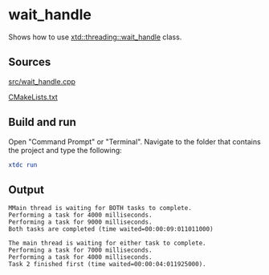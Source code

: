 # wait_handle

Shows how to use [xtd::threading::wait_handle](https://gammasoft71.github.io/xtd/reference_guides/latest/classxtd_1_1threading_1_1wait_handle.html) class.

## Sources

[src/wait_handle.cpp](src/wait_handle.cpp)

[CMakeLists.txt](CMakeLists.txt)

## Build and run

Open "Command Prompt" or "Terminal". Navigate to the folder that contains the project and type the following:

```cmake
xtdc run
```

## Output

```
MMain thread is waiting for BOTH tasks to complete.
Performing a task for 4000 milliseconds.
Performing a task for 9000 milliseconds.
Both tasks are completed (time waited=00:00:09:011011000)

The main thread is waiting for either task to complete.
Performing a task for 7000 milliseconds.
Performing a task for 4000 milliseconds.
Task 2 finished first (time waited=00:00:04:011925000).
```
